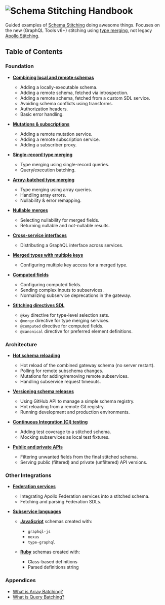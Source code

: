 # ![Schema Stitching Handbook](./images/banner-1.jpg)

Guided examples of [Schema Stitching](https://www.graphql-tools.com/docs/stitch-combining-schemas) doing awesome things. Focuses on the new (GraphQL Tools v6+) stitching using [type merging](https://www.graphql-tools.com/docs/stitch-type-merging), not legacy [Apollo Stitching](https://www.apollographql.com/docs/federation/migrating-from-stitching/).

## Table of Contents

### Foundation

- **[Combining local and remote schemas](./combining-local-and-remote-schemas)**

  - Adding a locally-executable schema.
  - Adding a remote schema, fetched via introspection.
  - Adding a remote schema, fetched from a custom SDL service.
  - Avoiding schema conflicts using transforms.
  - Authorization headers.
  - Basic error handling.

- **[Mutations &amp; subscriptions](./mutations-and-subscriptions)**

  - Adding a remote mutation service.
  - Adding a remote subscription service.
  - Adding a subscriber proxy.

- **[Single-record type merging](./type-merging-single-records)**

  - Type merging using single-record queries.
  - Query/execution batching.

- **[Array-batched type merging](./type-merging-arrays)**

  - Type merging using array queries.
  - Handling array errors.
  - Nullability & error remapping.

- **[Nullable merges](./type-merging-nullables)**

  - Selecting nullability for merged fields.
  - Returning nullable and not-nullable results.

- **[Cross-service interfaces](./type-merging-interfaces)**

  - Distributing a GraphQL interface across services.

- **[Merged types with multiple keys](./type-merging-multiple-keys)**

  - Configuring multiple key access for a merged type.

- **[Computed fields](./computed-fields)**

  - Configuring computed fields.
  - Sending complex inputs to subservices.
  - Normalizing subservice deprecations in the gateway.

- **[Stitching directives SDL](./stitching-directives-sdl)**

  - `@key` directive for type-level selection sets.
  - `@merge` directive for type merging services.
  - `@computed` directive for computed fields.
  - `@canonical` directive for preferred element definitions.

### Architecture

- **[Hot schema reloading](./hot-schema-reloading)**

  - Hot reload of the combined gateway schema (no server restart).
  - Polling for remote subschema changes.
  - Mutations for adding/removing remote subservices.
  - Handling subservice request timeouts.

- **[Versioning schema releases](./versioning-schema-releases)**

  - Using GitHub API to manage a simple schema registry.
  - Hot reloading from a remote Git registry.
  - Running development and production environments.

- **[Continuous Integration (CI) testing](./continuous-integration-testing)**

  - Adding test coverage to a stitched schema.
  - Mocking subservices as local test fixtures.

- **[Public and private APIs](./public-and-private-apis)**

  - Filtering unwanted fields from the final stitched schema.
  - Serving public (filtered) and private (unfiltered) API versions.

### Other Integrations

- **[Federation services](./federation-services)**

  - Integrating Apollo Federation services into a stitched schema.
  - Fetching and parsing Federation SDLs.

- **[Subservice languages](./subservice-languages)**

  - **[JavaScript](./subservice-languages/javascript)** schemas created with:
    - `graphql-js`
    - `nexus`
    - `type-graphql`

  - **[Ruby](./subservice-languages/ruby)** schemas created with:
    - Class-based definitions
    - Parsed definitions string

### Appendices

- [What is Array Batching?](https://github.com/gmac/schema-stitching-demos/wiki/Batching-Arrays-and-Queries#what-is-array-batching)
- [What is Query Batching?](https://github.com/gmac/schema-stitching-demos/wiki/Batching-Arrays-and-Queries#what-is-query-batching)
